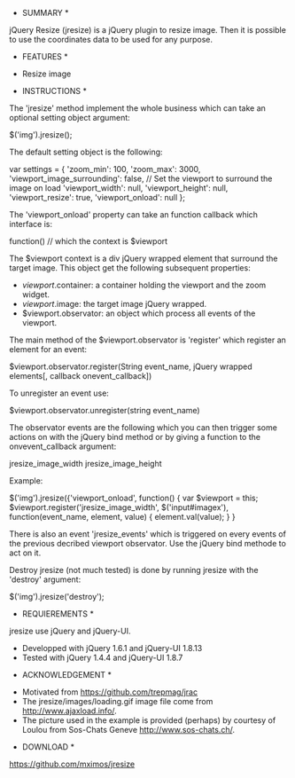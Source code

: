 * SUMMARY *

jQuery Resize (jresize) is a jQuery plugin to resize image. Then it is
possible to use the coordinates data to be used for any purpose.


* FEATURES *
- Resize image

* INSTRUCTIONS *

The 'jresize' method implement the whole business which can take an optional 
setting object argument:

  $('img').jresize();

The default setting object is the following:

  var settings = {
    'zoom_min': 100,
    'zoom_max': 3000,
    'viewport_image_surrounding': false, // Set the viewport to surround the image on load
    'viewport_width': null,
    'viewport_height': null,
    'viewport_resize': true,
    'viewport_onload': null
  };

The 'viewport_onload' property can take an function callback which interface is:

  function() // which the context is $viewport

The $viewport context is a div jQuery wrapped element that surround the target
image. This object get the following subsequent properties:

  - $viewport.$container: a container holding the viewport and the zoom widget.
  - $viewport.$image: the target image jQuery wrapped.
  - $viewport.observator: an object which process all events of the viewport.

The main method of the $viewport.observator is 'register' which register an
element for an event:

  $viewport.observator.register(String event_name, jQuery wrapped elements[, callback onevent_callback])

To unregister an event use:

  $viewport.observator.unregister(string event_name)

The observator events are the following which you can then trigger some actions 
on with the jQuery bind method or by giving a function to the onvevent_callback 
argument:

  jresize_image_width
  jresize_image_height

Example:

  $('img').jresize({'viewport_onload', function() {
    var $viewport = this;
    $viewport.register('jresize_image_width', $('input#imagex'), function(event_name, element, value) {
      element.val(value);
    }
  }

There is also an event 'jresize_events' which is triggered on every events of
the previous decribed viewport observator. Use the jQuery bind methode to act on
it.

Destroy jresize (not much tested) is done by running jresize with the 'destroy' argument:

  $('img').jresize('destroy');


* REQUIEREMENTS *

jresize use jQuery and jQuery-UI.

- Developped with jQuery 1.6.1 and jQuery-UI 1.8.13
- Tested with jQuery 1.4.4 and jQuery-UI 1.8.7


* ACKNOWLEDGEMENT *

- Motivated from https://github.com/trepmag/jrac
- The jresize/images/loading.gif image file come from http://www.ajaxload.info/.
- The picture used in the example is provided (perhaps) by courtesy of Loulou 
from Sos-Chats Geneve http://www.sos-chats.ch/.


* DOWNLOAD *

https://github.com/mximos/jresize
